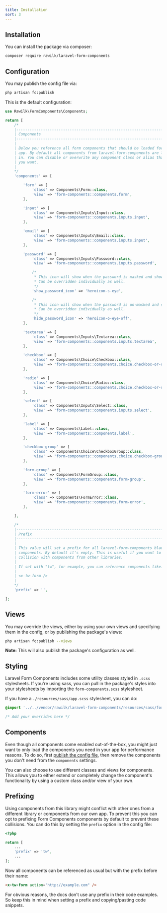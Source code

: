 ```yaml
---
title: Installation
sort: 3
---
```


## Installation

You can install the package via composer:

```bash
composer require rawilk/laravel-form-components
```

## Configuration

You may publish the config file via:

```bash
php artisan fc:publish
```

This is the default configuration:

```php
use Rawilk\FormComponents\Components;

return [
    /*
    |--------------------------------------------------------------------------
    | Components
    |--------------------------------------------------------------------------
    |
    | Below you reference all form components that should be loaded for your
    | app. By default all components from laravel-form-components are loaded
    | in. You can disable or overwrite any component class or alias that
    | you want.
    |
    */
    'components' => [

        'form' => [
            'class' => Components\Form::class,
            'view' => 'form-components::components.form',
        ],

        'input' => [
            'class' => Components\Inputs\Input::class,
            'view' => 'form-components::components.inputs.input',
        ],

        'email' => [
            'class' => Components\Inputs\Email::class,
            'view' => 'form-components::components.inputs.input',
        ],

        'password' => [
            'class' => Components\Inputs\Password::class,
            'view' => 'form-components::components.inputs.password',

            /*
             * This icon will show when the password is masked and show toggle is enabled.
             * Can be overridden individually as well.
             */
            'show_password_icon' => 'heroicon-s-eye',

            /*
             * This icon will show when the password is un-masked and show toggle is enabled.
             * Can be overridden individually as well.
             */
            'hide_password_icon' => 'heroicon-o-eye-off',
        ],

        'textarea' => [
            'class' => Components\Inputs\Textarea::class,
            'view' => 'form-components::components.inputs.textarea',
        ],

        'checkbox' => [
            'class' => Components\Choice\Checkbox::class,
            'view' => 'form-components::components.choice.checkbox-or-radio',
        ],

        'radio' => [
            'class' => Components\Choice\Radio::class,
            'view' => 'form-components::components.choice.checkbox-or-radio',
        ],

        'select' => [
            'class' => Components\Inputs\Select::class,
            'view' => 'form-components::components.inputs.select',
        ],

        'label' => [
            'class' => Components\Label::class,
            'view' => 'form-components::components.label',
        ],

        'checkbox-group' => [
            'class' => Components\Choice\CheckboxGroup::class,
            'view' => 'form-components::components.choice.checkbox-group',
        ],

        'form-group' => [
            'class' => Components\FormGroup::class,
            'view' => 'form-components::components.form-group',
        ],

        'form-error' => [
            'class' => Components\FormError::class,
            'view' => 'form-components::components.form-error',
        ],

    ],

    /*
    |--------------------------------------------------------------------------
    | Prefix
    |--------------------------------------------------------------------------
    |
    | This value will set a prefix for all laravel-form-components blade
    | components. By default it's empty. This is useful if you want to avoid
    | collision with components from other libraries.
    |
    | If set with "tw", for example, you can reference components like:
    |
    | <x-tw-form />
    |
    */
    'prefix' => '',

];
```

## Views

You may override the views, either by using your own views and specifying them in the config, or by publishing the package's views:

```bash
php artisan fc:publish --views
```

**Note:** This will also publish the package's configuration as well.

## Styling

Laravel Form Components includes some utility classes styled in `.scss` stylesheets. If you're using
sass, you can pull in the package's styles into your stylesheets by importing the `form-components.scss` stylesheet.

If you have a `./resources/sass/app.scss` stylesheet, you can do:

```css
@import '../../vendor/rawilk/laravel-form-components/resources/sass/form-components';

/* Add your overrides here */
```

## Components

Even though all components come enabled out-of-the-box, you might just want to
only load the components you need in your app for performance reasons. To do so,
first [publish the config file](#configuration), then remove the components
you don't need from the `components` settings.

You can also choose to use different classes and views for components. This allows you
to either extend or completely change the component's functionality by using a custom class
and/or view of your own.

## Prefixing

Using components from this library might conflict with other ones from a different
library or components from our own app. To prevent this you can opt to prefixing
Form Components components by default to prevent these collisions. You can do this by
setting the `prefix` option in the config file:

```php
<?php

return [
    ...
    'prefix' => 'tw',
    ...
];
```

Now all components can be referenced as usual but with the prefix before their name:

```html
<x-tw-form action="http://example.com" />
```

For obvious reasons, the docs don't use any prefix in their code examples. So keep
this in mind when setting a prefix and copying/pasting code snippets.
